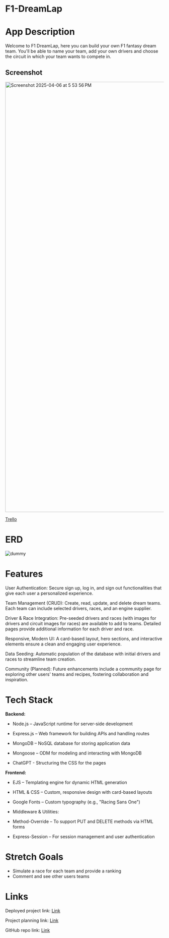 # F1-DreamLap

# App Description
Welcome to F1 DreamLap, here you can build your own F1 fantasy dream team. You'll be able to name your team, add your own drivers and choose the circuit in which your team wants to compete in.

## Screenshot
<img width="1365" alt="Screenshot 2025-04-06 at 5 53 56 PM" src="https://github.com/user-attachments/assets/6abb84f9-391b-4956-8ab4-739304441200" />

[Trello](https://trello.com/b/2J67dm3e/driver-card-management)

# ERD
![dummy](https://github.com/user-attachments/assets/800f2571-2dcc-4306-911f-5b60a2df5ac4)


# Features
User Authentication:
Secure sign up, log in, and sign out functionalities that give each user a personalized experience.

Team Management (CRUD):
Create, read, update, and delete dream teams. Each team can include selected drivers, races, and an engine supplier.

Driver & Race Integration:
Pre-seeded drivers and races (with images for drivers and circuit images for races) are available to add to teams.
Detailed pages provide additional information for each driver and race.

Responsive, Modern UI:
A card-based layout, hero sections, and interactive elements ensure a clean and engaging user experience.

Data Seeding:
Automatic population of the database with initial drivers and races to streamline team creation.

Community (Planned):
Future enhancements include a community page for exploring other users' teams and recipes, fostering collaboration and inspiration.

# Tech Stack
**Backend:**

- Node.js – JavaScript runtime for server-side development

- Express.js – Web framework for building APIs and handling routes

- MongoDB – NoSQL database for storing application data

- Mongoose – ODM for modeling and interacting with MongoDB

- ChatGPT - Structuring the CSS for the pages

**Frontend:**

- EJS – Templating engine for dynamic HTML generation

- HTML & CSS – Custom, responsive design with card-based layouts

- Google Fonts – Custom typography (e.g., "Racing Sans One")

- Middleware & Utilities:

- Method-Override – To support PUT and DELETE methods via HTML forms

- Express-Session – For session management and user authentication


# Stretch Goals
- Simulate a race for each team and provide a ranking
- Comment and see other users teams







# Links

Deployed project link: [Link](https://f1-dreamlap-production.up.railway.app)

Project planning link: [Link](https://github.com/origamist3ve/F1-DreamLap/blob/main/Project%20Proposal.md)

GitHub repo link: [Link](https://github.com/origamist3ve/F1-DreamLap)
